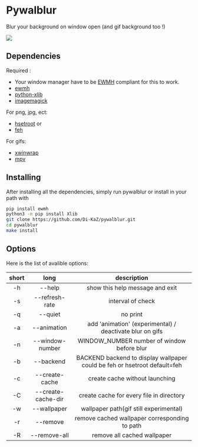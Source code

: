 Pywalblur
=========

Blur your background on window open (and gif background too !)

![](https://github.com/Di-KaZ/pywalblur/blob/master/demo.gif)

Dependencies
------------

Required :
- Your window manager have to be [EWMH](https://en.wikipedia.org/wiki/Extended_Window_Manager_Hints) compliant for this to work.
- [ewmh](https://pypi.org/project/ewmh/0.1.2/)
- [python-xlib](https://github.com/python-xlib/python-xlib)
- [imagemagick](https://github.com/ImageMagick/ImageMagick)

For png, jpg, ect:
- [hsetroot](https://github.com/himdel/hsetroot)
or
- [feh](https://github.com/derf/feh)

For gifs:
- [xwinwrap](https://github.com/ujjwal96/xwinwrap)
- [mpv]()

Installing
----------
After installing all the dependencies, simply run pywalblur or install in your path with

```bash
pip install ewmh
python3 -m pip install Xlib
git clone https://github.com/Di-KaZ/pywalblur.git
cd pywalblur
make install
```

Options
-------

Here is the list of avalible options:

| short | long               | description                                                               |
| :---: | :----------------: | :-------------------------------------------:                             |
| -h    | --help             | show this help message and exit                                           |
| -s    | --refresh-rate     | interval of check                                                         |
| -q    | --quiet            | no print                                                                  |
| -a    | --animation        | add 'animation' (experimental) / deactivate blur on gifs                  |
| -n    | --window-number    | WINDOW_NUMBER number of window before blur                                |
| -b    | --backend          | BACKEND backend to display wallpaper could be feh or hsetroot default=feh |
| -c    | --create-cache     | create cache without launching                                            |
| -C    | --create-cache-dir | create cache for every file in directory                                  |
| -w    | --wallpaper        | wallpaper path(gif still experimental)                                    |
| -r    | --remove           | remove cached wallpaper corresponding to path                             |
| -R    | --remove-all       | remove all cached wallpaper                                               |